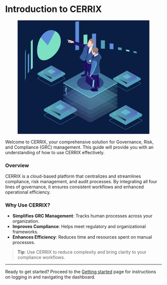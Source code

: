 # Introduction to CERRIX

<figure><img src=".gitbook/assets/Screenshot 2024-11-27 at 10.51.37.png" alt=""><figcaption></figcaption></figure>

Welcome to CERRIX, your comprehensive solution for Governance, Risk, and Compliance (GRC) management. This guide will provide you with an understanding of how to use CERRIX effectively.

### Overview

CERRIX is a cloud-based platform that centralizes and streamlines compliance, risk management, and audit processes. By integrating all four lines of governance, it ensures consistent workflows and enhanced operational efficiency.

### Why Use CERRIX?

* **Simplifies GRC Management**: Tracks human processes across your organization.
* **Improves Compliance**: Helps meet regulatory and organizational frameworks.
* **Enhances Efficiency**: Reduces time and resources spent on manual processes.

> **Tip**: Use CERRIX to reduce complexity and bring clarity to your compliance workflows.

***

Ready to get started? Proceed to the [Getting started](cerrix-functionalities/getting-started.md) page for instructions on logging in and navigating the dashboard.
